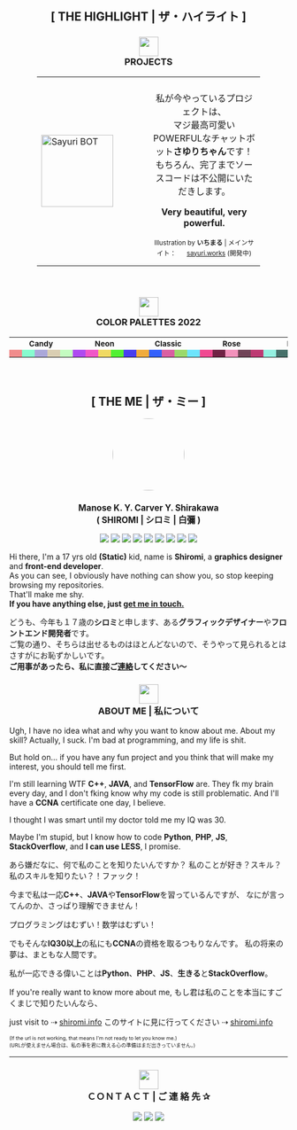 <h2 align="center" class="maintitle">[ THE HIGHLIGHT | ザ・ハイライト ]</h2>

<!-- Highlight: Projects -->
<h3 align="center" class="subtitle">
<img src="https://tokyo.s3.463.fish/assets/icons/cartoon_idea.svg" height="auto" width="35px"><br/>
PROJECTS
</h3>

<table style="margin-left: auto; margin-right: auto; width: 80%">
<tr>

<td style="width: 50%">
    <img alt="Sayuri BOT" src="https://tokyo.s3.463.fish/assets/sayuri/avatar_01-rebg-center.png" height="auto" width="130px">
</td>

<td style="width: 50%">
    <p align="center" style="padding-top: 7px">
        私が今やっているプロジェクトは、<br>
        マジ最高可愛いPOWERFULなチャットボット<b>さゆりちゃん</b>です！<br>
        もちろん、完了までソースコードは不公開にいただきします。
    </p><p align="center">
        <b>Very beautiful, very powerful.</b>
    </p><p align="center" style="font-size: 0.73em">
        Illustration by <b>いちまる</b> | メインサイト： <img src="https://tokyo.s3.463.fish/assets/sayuri/favicon_01.png" height="auto" width="16px" / ><a href="https://sayuri.works">sayuri.works</a> (開発中)
    </p>
</td>

</tr>
</table>

<br>

<!-- Highlight: Colors -->
<h3 align="center" class="subtitle">
<img src="https://tokyo.s3.463.fish/assets/icons/cartoon_bird.svg" height="auto" width="35px"><br/>
COLOR PALETTES 2022
</h3>
<table style="margin-left: auto; margin-right: auto; width: 100%">
    <tr style="font-size: 0.85em">
        <th colspan="5" style="width: 17%"><b>Candy</b></th>
        <th colspan="5" style="width: 17%"><b>Neon</b></th>
        <th colspan="5" style="width: 17%"><b>Classic</b></th>
        <th colspan="5" style="width: 17%"><b>Rose</b></th
        <th colspan="1" style="width: 3%"></th>
        <th colspan="5" style="width: 17%"><b>Mint</b></th>
    </tr>
    <tr>
        <td bgcolor="#f08c8c">
        <img src="https://via.placeholder.com/15/f08c8c/000000?text=+" height="7px" width="7px" />
        </td>
        <td bgcolor="#86fcce">
        <img src="https://via.placeholder.com/15/86fcce/000000?text=+" height="7px" width="7px" />
        </td>
        <td bgcolor="#aaa7d9">
        <img src="https://via.placeholder.com/15/aaa7d9/000000?text=+" height="7px" width="7px" />
        </td>
        <td bgcolor="#d9ceb2">
        <img src="https://via.placeholder.com/15/d9ceb2/000000?text=+" height="7px" width="7px" />
        </td>
        <td bgcolor="#c3fcc0">
        <img src="https://via.placeholder.com/15/c3fcc0/000000?text=+" height="7px" width="7px" />
        </td>
    </>
        <td bgcolor="#ae4af0">
        <img src="https://via.placeholder.com/15/ae4af0/000000?text=+" height="7px" width="7px" />
        </td>
        <td bgcolor="#f056c7">
        <img src="https://via.placeholder.com/15/f056c7/000000?text=+" height="7px" width="7px" />
        </td>
        <td bgcolor="#f0d962">
        <img src="https://via.placeholder.com/15/f0d962/000000?text=+" height="7px" width="7px" />
        </td>
        <td bgcolor="#51f032">
        <img src="https://via.placeholder.com/15/51f032/000000?text=+" height="7px" width="7px" />
        </td>
        <td bgcolor="#483ef0">
        <img src="https://via.placeholder.com/15/483ef0/000000?text=+" height="7px" width="7px" />
        </td>
    </>
        <td bgcolor="#f0ab3c">
        <img src="https://via.placeholder.com/15/f0ab3c/000000?text=+" height="7px" width="7px" />
        </td>
        <td bgcolor="#3260fc">
        <img src="https://via.placeholder.com/15/3260fc/000000?text=+" height="7px" width="7px" />
        </td>
        <td bgcolor="#d95fa2">
        <img src="https://via.placeholder.com/15/d95fa2/000000?text=+" height="7px" width="7px" />
        </td>
        <td bgcolor="#9ad96a">
        <img src="https://via.placeholder.com/15/9ad96a/000000?text=+" height="7px" width="7px" />
        </td>
        <td bgcolor="#6de4fc">
        <img src="https://via.placeholder.com/15/6de4fc/000000?text=+" height="7px" width="7px" />
        </td>
    </>
        <td bgcolor="#f04991">
        <img src="https://via.placeholder.com/15/f04991/000000?text=+" height="7px" width="7px" />
        </td>
        <td bgcolor="#702244">
        <img src="https://via.placeholder.com/15/702244/000000?text=+" height="7px" width="7px" />
        </td>
        <td bgcolor="#f291bb">
        <img src="https://via.placeholder.com/15/f291bb/000000?text=+" height="7px" width="7px" />
        </td>
        <td bgcolor="#704357">
        <img src="https://via.placeholder.com/15/704357/000000?text=+" height="7px" width="7px" />
        </td>
        <td bgcolor="#bd3972">
        <img src="https://via.placeholder.com/15/bd3972/000000?text=+" height="7px" width="7px" />
        </td>
    </>
        <td bgcolor="#94f0e0">
        <img src="https://via.placeholder.com/15/94f0e0/000000?text=+" height="7px" width="7px" />
        </td>
        <td bgcolor="#467069">
        <img src="https://via.placeholder.com/15/467069/000000?text=+" height="7px" width="7px" />
        </td>
        <td bgcolor="#4ef2d7">
        <img src="https://via.placeholder.com/15/4ef2d7/000000?text=+" height="7px" width="7px" />
        </td>
        <td bgcolor="#247063">
        <img src="https://via.placeholder.com/15/247063/000000?text=+" height="7px" width="7px" />
        </td>
        <td bgcolor="#75bdb1">
        <img src="https://via.placeholder.com/15/75bdb1/000000?text=+" height="7px" width="7px" />
        </td>
    </tr>
</table>

<br/>

<h2 align="center" class="maintitle">[ THE ME | ザ・ミー ]</h2>
<p align="center">
    <img src="https://avatars.githubusercontent.com/u/25238558" height="auto" width="130" style="border-radius:50%">
</p>
<h3 align="center" style="font-size: 1.1em">
    Manose K. Y. Carver Y. Shirakawa<br/>
    ( SHIROMI | シロミ | 白彌 )
</h3>
<p align="center">
    <img src="https://img.shields.io/badge/RHEL-ee0000?style=flat-square&logo=redhat" />
    <img src="https://img.shields.io/badge/CentOS-blue?style=flat-square&logo=centos" />
    <img src="https://img.shields.io/badge/AWS-fc4c02?style=flat-square&logo=amazonaws" />
    <img src="https://img.shields.io/badge/GCP-fefefe?style=flat-square&logo=googlecloud" />
    <img src="https://img.shields.io/badge/Docker-fbfbfb?style=flat-square&logo=docker" />
    <img src="https://img.shields.io/badge/Vue.js-f9f9f9?style=flat-square&logo=vue.js" />
    <img src="https://img.shields.io/badge/Python-6de4fc?style=flat-square&logo=python" />
    <img src="https://img.shields.io/badge/VS%20Code-blue?style=flat-square&logo=visualstudiocode" />
    <img src="https://img.shields.io/badge/Sublime%20Text-f2f2f2?style=flat-square&logo=sublimetext" />
</p>

<p>
    Hi there, I'm a 17 yrs old <b>(Static)</b> kid, name is <b>Shiromi</b>, a <b>graphics designer</b> and <b>front-end developer</b>.<br/>
    As you can see, I obviously have nothing can show you, so stop keeping browsing my repositories.<br/>
    That'll make me shy.</br/>
    <b>If you have anything else, just <a href="#contact">get me in touch.</a></b>
</p>
<p>
    どうも、今年も１７歳の<b>シロミ</b>と申します、ある<b>グラフィックデザイナー</b>や<b>フロントエンド開発者</b>です。<br/>
    ご覧の通り、そちらは出せるものはほとんどないので、そうやって見られるとはさすがにお恥ずかしいです。<br/>
    <b>ご用事があったら、私に直接ご<a href="#contact">連絡</a>してください～</b>
</p>

<h3 align="center" id="about" class="subtitle">
<img src="https://tokyo.s3.463.fish/assets/icons/cartoon_personal.svg" height="auto" width="35px"><br/>
ABOUT ME | 私について
</h3>

Ugh, I have no idea what and why you want to know about me.
About my skill? Actually, I suck.
I'm bad at programming, and my life is shit.

But hold on... if you have any fun project and you think that will make my interest, you should tell me first.

I'm still learning WTF **C++**, **JAVA**, and **TensorFlow** are.
They fk my brain every day, and I don't fking know why my code is still problematic.
And I'll have a **CCNA** certificate one day, I believe.

I thought I was smart until my doctor told me my IQ was 30.

Maybe I'm stupid, but I know how to code **Python**, **PHP**, **JS**, **StackOverflow**,
and **I can use LESS**, I promise.

あら嫌だなに、何で私のことを知りたいんですか？
私のことが好き？スキル？
私のスキルを知りたい？！ファック！

今まで私は一応**C++**、**JAVA**や**TensorFlow**を習っているんですが、
なにが言ってんのか、さっぱり理解できません！

プログラミングはむずい！数学はむずい！

でもそんな**IQ30以上**の私にも**CCNA**の資格を取るつもりなんです。
私の将来の夢は、まともな人間です。

私が一応できる偉いことは**Python**、**PHP**、**JS**、**生きる**と**StackOverflow**。

If you're really want to know more about me,
もし君は私のことを本当にすごくまじで知りたいんなら、

just visit to ⇢ [shiromi.info](https://shiromi.info)
このサイトに見に行ってください ⇢ [shiromi.info](https://shiromi.info)

<span style="font-size: 0.65em">
(If the url is not working, that means I'm not ready to let you know me.)<br/>
(URLが使えません場合は、私の事を君に教える心の準備はまだ出きっていません。)
</span>
</p>

<hr/>


<h3 align="center" id="contact" class="subtitle">
<img src="https://tokyo.s3.463.fish/assets/icons/cartoon_chat.svg" height="auto" width="35px"><br/>
ＣＯＮＴＡＣＴ | ご 連 絡 先 ✰
</h3>

<p align="center">
    <a href="mailto:catch@463.fish"><img src="https://img.shields.io/badge/Email-3260fc?style=for-the-badge&logo=Mail.Ru&logoColor=white" /></a>
    <a href="https://discord.gg/shiromi"><img src="https://img.shields.io/badge/Discord-5865F2?style=for-the-badge&logo=discord&logoColor=white" /></a>
    <a href="https://t.me/shiromi"><img src="https://img.shields.io/badge/Telegram-2CA5E0?style=for-the-badge&logo=telegram&logoColor=white" /></a>
</p>
